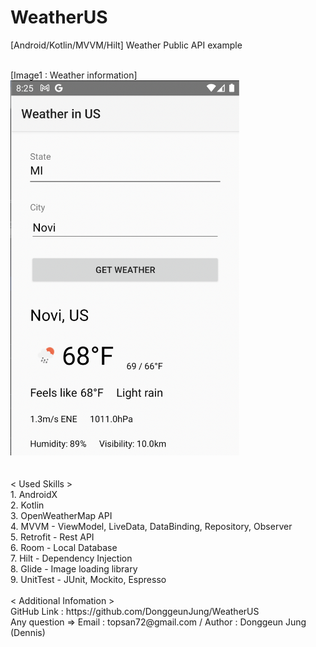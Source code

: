 # WeatherUS
 [Android/Kotlin/MVVM/Hilt] Weather Public API example

<br>
[Image1 : Weather information]
<br>
<div>
<img src="https://github.com/DonggeunJung/WeatherUS/blob/main/WeatherUS_Capture.png?raw=true width="360px" height="600px"></img>
</div>
<br>
<br>
< Used Skills ><br>
1. AndroidX<br>
2. Kotlin<br>
3. OpenWeatherMap API<br>
4. MVVM - ViewModel, LiveData, DataBinding, Repository, Observer<br>
5. Retrofit - Rest API<br>
6. Room - Local Database<br>
7. Hilt - Dependency Injection<br>
8. Glide - Image loading library<br>
9. UnitTest - JUnit, Mockito, Espresso
<br>
<br>
< Additional Infomation >
<br>
GitHub Link : https://github.com/DonggeunJung/WeatherUS
<br>
Any question => Email : topsan72@gmail.com / Author : Donggeun Jung (Dennis)
